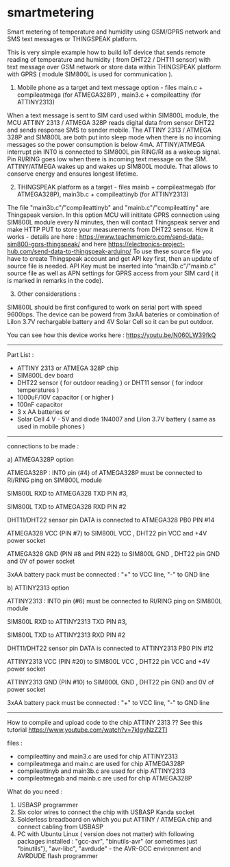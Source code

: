 # smartmetering
Smart metering of temperature and humidity using GSM/GPRS network and SMS text messages or THINGSPEAK platform.

This is very simple example how to build IoT device that sends remote reading of temperature and humidity ( from DHT22 / DHT11 sensor) with text message  over GSM network or store data within THINGSPEAK platform with GPRS ( module SIM800L is used for communication ). 

1. Mobile phone as a target and text message option - files main.c + compileatmega (for ATMEGA328P) , main3.c + compileattiny (for ATTINY2313)

When a text message is sent to SIM card used within SIM800L module, the MCU ATTINY 2313 / ATMEGA 328P reads digital data from sensor DHT22 and sends response SMS to sender mobile.
The ATTINY 2313 / ATMEGA 328P and SIM800L are both put into sleep mode when there is no incoming messages so the power consumption is below 4mA.
ATTINY/ATMEGA interrupt pin INT0 is connected to SIM800L pin RING/RI as a wakeup signal. Pin RI/RING goes low when there is incoming text message on the SIM. ATTINY/ATMEGA wakes up and wakes up SIM800L module. That allows to conserve energy and ensures longest lifetime.

2. THINGSPEAK platform as a target - files mainb + compileatmegab (for ATMEGA328P), main3b.c + compileattinyb (for ATTINY2313)

The file "main3b.c"/"compileattinyb" and "mainb.c"/"compileattiny" are Thingspeak version. 
In this option MCU will inititate GPRS connection using SIM800L module every N minutes, then will contact Thingspeak server and make HTTP PUT to store your measurements from DHT22 sensor. How it works - details are here : https://www.teachmemicro.com/send-data-sim800-gprs-thingspeak/     and here   https://electronics-project-hub.com/send-data-to-thingspeak-arduino/
To use these source file you have to create Thingspeak account and get API key first, then an update of source file is needed.
API Key must be inserted into "main3b.c"/"mainb.c" source file as well as APN settings for GPRS access from your SIM card  ( it is marked in remarks in the code).


3. Other considerations : 

SIM800L should be first configured to work on serial port with speed 9600bps. 
The device can be powerd from 3xAA bateries or combination of LiIon 3.7V rechargable battery and 4V Solar Cell so it can be put outdoor.



You can see how this device works here : https://youtu.be/N060LW39fkQ

---------------------------------

Part List :

- ATTINY 2313  or ATMEGA 328P chip
- SIM800L dev board
- DHT22 sensor ( for outdoor reading ) or DHT11 sensor ( for indoor temperatures )
- 1000uF/10V capacitor ( or higher ) 
- 100nF capacitor
- 3 x AA batteries or    
- Solar Cell 4 V - 5V   and diode 1N4007 and LiIon 3.7V battery ( same as used in mobile phones )

---------------------------------

connections to be made  : 


a) ATMEGA328P option

 ATMEGA328P : INT0 pin (#4) of ATMEGA328P must be connected to RI/RING ping on SIM800L module
 
 SIM800L RXD to ATMEGA328 TXD PIN #3,
 
 SIM800L TXD to ATMEGA328 RXD PIN #2
 
 DHT11/DHT22 sensor pin DATA is connected to ATMEGA328 PB0 PIN #14
 
 ATMEGA328 VCC (PIN #7) to SIM800L VCC , DHT22 pin VCC and +4V power socket
 
 ATMEGA328 GND (PIN #8 and PIN #22) to SIM800L GND , DHT22 pin GND and 0V of power socket
 
 3xAA battery pack must be connected : "+" to VCC line, "-" to GND line



b) ATTINY2313 option

 ATTINY2313 : INT0 pin (#6) must be connected to RI/RING ping on SIM800L module
 
 SIM800L RXD to ATTINY2313 TXD PIN #3,
 
 SIM800L TXD to ATTINY2313 RXD PIN #2
 
 DHT11/DHT22 sensor pin DATA is connected to ATTINY2313 PB0 PIN #12
 
 ATTINY2313 VCC (PIN #20) to SIM800L VCC , DHT22 pin VCC and +4V power socket
 
 ATTINY2313 GND (PIN #10) to SIM800L GND , DHT22 pin GND and 0V of power socket
 
 3xAA battery pack must be connected : "+" to VCC line, "-" to GND line
 

---------------------------------

How to compile and upload code to the chip ATTINY 2313 ??
See this tutorial https://www.youtube.com/watch?v=7klgyNzZ2TI

files : 
- compileattiny and main3.c  are used for chip ATTINY2313
- compileatmega and main.c   are used for chip ATMEGA328P
- compileattinyb and main3b.c  are used for chip ATTINY2313
- compileatmegab and mainb.c   are used for chip ATMEGA328P


What do you need :
1. USBASP programmer
2. Six  color wires to connect the chip with USBASP Kanda socket
3. Solderless breadboard on which you put ATTINY / ATMEGA chip and  connect cabling from USBASP 
4. PC with Ubuntu Linux ( version does not matter)  with following packages installed :  "gcc-avr", "binutils-avr" (or sometimes just "binutils"), "avr-libc", "avrdude"  - the AVR-GCC environment and AVRDUDE flash programmer

